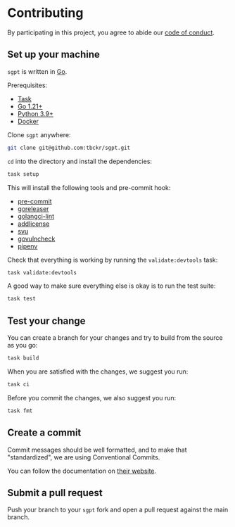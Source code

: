 # Contributing

<!-- Shamelessly copied from -->
<!-- https://github.com/goreleaser/goreleaser/blob/b7218b0ab03477fa51d4d4a72ccbbb80150dca27/CONTRIBUTING.md -->

By participating in this project, you agree to abide our
[code of conduct](https://github.com/tbckr/sgpt/blob/main/CODE_OF_CONDUCT.md).

<!-- START doctoc generated TOC please keep comment here to allow auto update -->
<!-- DON'T EDIT THIS SECTION, INSTEAD RE-RUN doctoc TO UPDATE -->
<!-- param::isNotitle::true:: -->
<!-- END doctoc generated TOC please keep comment here to allow auto update -->

## Set up your machine

`sgpt` is written in [Go](https://go.dev/).

Prerequisites:

- [Task](https://taskfile.dev/installation)
- [Go 1.21+](https://go.dev/doc/install)
- [Python 3.9+](https://www.python.org/downloads/)
- [Docker](https://docs.docker.com/get-docker/)

Clone `sgpt` anywhere:

```sh
git clone git@github.com:tbckr/sgpt.git
```

`cd` into the directory and install the dependencies:

```sh
task setup
```

This will install the following tools and pre-commit hook:

- [pre-commit](https://pre-commit.com/#install)
- [goreleaser](https://goreleaser.com/install/)
- [golangci-lint](https://golangci-lint.run/usage/install/#local-installation)
- [addlicense](https://github.com/google/addlicense)
- [svu](https://github.com/caarlos0/svu)
- [govulncheck](https://pkg.go.dev/golang.org/x/vuln/cmd/govulncheck)
- [pipenv](https://pypi.org/project/pipenv/)

Check that everything is working by running the `validate:devtools` task:

```sh
task validate:devtools
```

A good way to make sure everything else is okay is to run the test suite:

```sh
task test
```

## Test your change

You can create a branch for your changes and try to build from the source as you go:

```sh
task build
```

When you are satisfied with the changes, we suggest you run:

```sh
task ci
```

Before you commit the changes, we also suggest you run:

```sh
task fmt
```

## Create a commit

Commit messages should be well formatted, and to make that "standardized", we
are using Conventional Commits.

You can follow the documentation on
[their website](https://www.conventionalcommits.org).

## Submit a pull request

Push your branch to your `sgpt` fork and open a pull request against the main branch.
